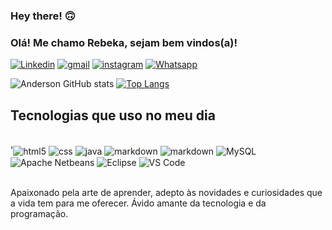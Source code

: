 ### Hey there! 🙃
### Olá! Me chamo Rebeka, sejam bem vindos(a)! 

[![Linkedin](https://img.shields.io/badge/LinkedIn-0077B5?style=for-the-badge&logo=linkedin&logoColor=white)](www.linkedin.com/in/rebeka-dias-864608205)
[![gmail](https://img.shields.io/badge/Gmail-D14836?style=for-the-badge&logo=gmail&logoColor=white)](Andersonhlv@gmail.com)
[![instagram](https://img.shields.io/badge/Instagram-E4405F?style=for-the-badge&logo=instagram&logoColor=white)](https://www.instagram.com/andersonluna___/)
[![Whatsapp](https://img.shields.io/badge/WhatsApp-25D366?style=for-the-badge&logo=whatsapp&logoColor=white)](https://wa.me/5581989083029?text=Ol%C3%A1!%20Esse%20%C3%A9%20meu%20Whatsapp,%20seja%20bem%20vindo.%20Diga%20em%20que%20posso%20ser%20%C3%BAtil!)

![Anderson GitHub stats](https://github-readme-stats.vercel.app/api?username=AndersonVelos0&show_icons=true&theme=dracula)
[![Top Langs](https://github-readme-stats.vercel.app/api/top-langs/?username=AndersonVelos0&layout=compact)](https://github.com/anuraghazra/github-readme-stats)


## Tecnologias que uso no meu dia

<div sytle = "display: inline_block" ><br/>
    '<img align="center" alt="html5" src="https://img.shields.io/badge/HTML-239120?style=for-the-badge&logo=html5&logoColor=white" />
    <img align="center" alt="css" src="https://img.shields.io/badge/CSS-239120?&style=for-the-badge&logo=css3&logoColor=white"/>
    <img align="center" alt="java" src="https://img.shields.io/badge/Java-ED8B00?style=for-the-badge&logo=openjdk&logoColor=white"/>
    <img align="center" alt="markdown" src="https://img.shields.io/badge/Markdown-000000?style=for-the-badge&logo=markdown&logoColor=white"/>
    <img align="center" alt="markdown" src="https://img.shields.io/badge/Python-3776AB?style=for-the-badge&logo=python&logoColor=white"/>
    <img align="center" alt="MySQL" src="https://img.shields.io/badge/MySQL-00000F?style=for-the-badge&logo=mysql&logoColor=white"/>
    <img align="center" alt="Apache Netbeans" src="https://img.shields.io/badge/apache%20netbeans-1B6AC6?style=for-the-badge&logo=apache%20netbeans%20IDE&logoColor=white"/>
    <img align="center" alt="Eclipse" src="https://img.shields.io/badge/Eclipse-2C2255?style=for-the-badge&logo=eclipse&logoColor=white"/>
    <img align="center" alt="VS Code" src="https://img.shields.io/badge/Visual_Studio-5C2D91?style=for-the-badge&logo=visual%20studio&logoColor=white"/>
    
</div><br/>

Apaixonado pela arte de aprender, adepto às novidades e curiosidades que a vida tem para me oferecer. Ávido amante da tecnologia e da programação. 
